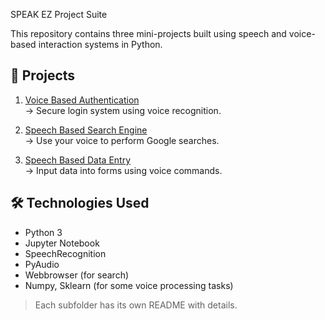 SPEAK EZ Project Suite

This repository contains three mini-projects built using speech and voice-based interaction systems in Python.

## 📁 Projects

1. [Voice Based Authentication](./voice%20based%20authentication)  
   → Secure login system using voice recognition.

2. [Speech Based Search Engine](./speech%20based%20search%20engine)  
   → Use your voice to perform Google searches.

3. [Speech Based Data Entry](./speech%20based%20data%20entry)  
   → Input data into forms using voice commands.

## 🛠 Technologies Used
- Python 3
- Jupyter Notebook
- SpeechRecognition
- PyAudio
- Webbrowser (for search)
- Numpy, Sklearn (for some voice processing tasks)

> Each subfolder has its own README with details.
> 
